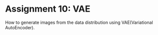 # Assignment 10: VAE
How to generate images from the data distribution using VAE(Variational AutoEncoder).
